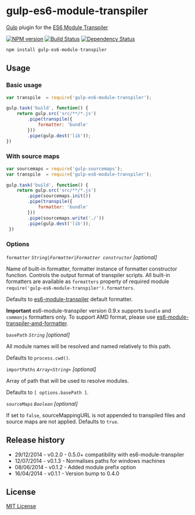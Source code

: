 # gulp-es6-module-transpiler

[Gulp](https://github.com/gulpjs/gulp) plugin for the [ES6 Module Transpiler](https://github.com/esnext/es6-module-transpiler)

[![NPM version][npm-image]][npm-url] [![Build Status][travis-image]][travis-url] [![Dependency Status][depstat-image]][depstat-url]

```js
npm install gulp-es6-module-transpiler
```

## Usage

### Basic usage

```js
var transpile  = require('gulp-es6-module-transpiler');

gulp.task('build', function() {
    return gulp.src('src/**/*.js')
        .pipe(transpile({
            formatter: 'bundle'
        }))
        .pipe(gulp.dest('lib'));
})
```

### With source maps

```js
var sourcemaps = require('gulp-sourcemaps');
var transpile  = require('gulp-es6-module-transpiler');

gulp.task('build', function() {
    return gulp.src('src/**/*.js')
        .pipe(sourcemaps.init())
        .pipe(transpile({
            formatter: 'bundle'
        }))
        .pipe(sourcemaps.write('./'))
        .pipe(gulp.dest('lib'));
 })
 ```


### Options

```formatter``` *```String|Formatter|Formatter constructor```* *[optional]*

Name of built-in formatter, formatter instance of formatter constructor function. Controls the output format of transpiler scripts. All built-in formatters are available as ```formatters``` property of required module ```require('gulp-es6-module-transpiler').formatters```.

Defaults to [es6-module-transpiler](https://github.com/esnext/es6-module-transpiler) default formatter.

**Important** es6-module-transpiler version 0.9.x supports ```bundle``` and ```commonjs``` formatters only.
To support AMD format, please use [es6-module-transpiler-amd-formatter](https://github.com/caridy/es6-module-transpiler-amd-formatter).

```basePath``` *```String```* *[optional]*

All module names will be resolved and named relatively to this path.

Defaults to ```process.cwd()```.

```importPaths``` *```Array<String>```* *[optional]*

Array of path that will be used to resolve modules.

Defaults to ```[ options.basePath ]```.

```sourceMaps``` *```Boolean```* *[optional]*

If set to ```false```, sourceMappingURL is not appended to transpiled files and source maps are not applied. Defaults to ```true```.

## Release history

* 29/12/2014 - v0.2.0 - 0.5.0+ compatibility with es6-module-transpiler
* 12/07/2014 - v0.1.3 - Normalises paths for windows machines
* 08/06/2014 - v0.1.2 - Added module prefix option
* 16/04/2014 - v0.1.1 - Version bump to 0.4.0

## License

[MIT License](http://en.wikipedia.org/wiki/MIT_License)

[npm-url]: https://npmjs.org/package/gulp-es6-module-transpiler
[npm-image]: https://badge.fury.io/js/gulp-es6-module-transpiler.png

[travis-url]: http://travis-ci.org/ryanseddon/gulp-es6-module-transpiler
[travis-image]: https://secure.travis-ci.org/ryanseddon/gulp-es6-module-transpiler.png?branch=master

[depstat-url]: https://david-dm.org/ryanseddon/gulp-es6-module-transpiler
[depstat-image]: https://david-dm.org/ryanseddon/gulp-es6-module-transpiler.png

